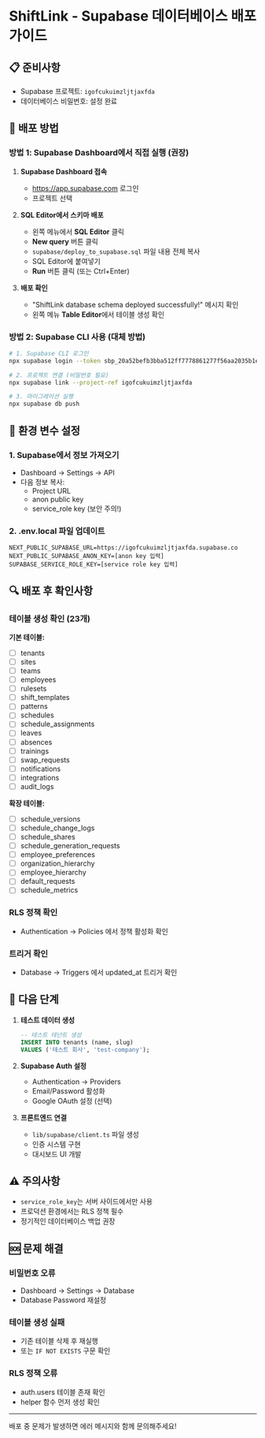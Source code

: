 # ShiftLink - Supabase 데이터베이스 배포 가이드

## 📋 준비사항
- Supabase 프로젝트: `igofcukuimzljtjaxfda`
- 데이터베이스 비밀번호: 설정 완료

## 🚀 배포 방법

### 방법 1: Supabase Dashboard에서 직접 실행 (권장)

1. **Supabase Dashboard 접속**
   - https://app.supabase.com 로그인
   - 프로젝트 선택

2. **SQL Editor에서 스키마 배포**
   - 왼쪽 메뉴에서 **SQL Editor** 클릭
   - **New query** 버튼 클릭
   - `supabase/deploy_to_supabase.sql` 파일 내용 전체 복사
   - SQL Editor에 붙여넣기
   - **Run** 버튼 클릭 (또는 Ctrl+Enter)

3. **배포 확인**
   - "ShiftLink database schema deployed successfully!" 메시지 확인
   - 왼쪽 메뉴 **Table Editor**에서 테이블 생성 확인

### 방법 2: Supabase CLI 사용 (대체 방법)

```bash
# 1. Supabase CLI 로그인
npx supabase login --token sbp_20a52befb3bba512ff7778861277f56aa2035b1e

# 2. 프로젝트 연결 (비밀번호 필요)
npx supabase link --project-ref igofcukuimzljtjaxfda

# 3. 마이그레이션 실행
npx supabase db push
```

## 📝 환경 변수 설정

### 1. Supabase에서 정보 가져오기
- Dashboard → Settings → API
- 다음 정보 복사:
  - Project URL
  - anon public key
  - service_role key (보안 주의!)

### 2. .env.local 파일 업데이트
```env
NEXT_PUBLIC_SUPABASE_URL=https://igofcukuimzljtjaxfda.supabase.co
NEXT_PUBLIC_SUPABASE_ANON_KEY=[anon key 입력]
SUPABASE_SERVICE_ROLE_KEY=[service role key 입력]
```

## 🔍 배포 후 확인사항

### 테이블 생성 확인 (23개)
**기본 테이블:**
- [ ] tenants
- [ ] sites
- [ ] teams
- [ ] employees
- [ ] rulesets
- [ ] shift_templates
- [ ] patterns
- [ ] schedules
- [ ] schedule_assignments
- [ ] leaves
- [ ] absences
- [ ] trainings
- [ ] swap_requests
- [ ] notifications
- [ ] integrations
- [ ] audit_logs

**확장 테이블:**
- [ ] schedule_versions
- [ ] schedule_change_logs
- [ ] schedule_shares
- [ ] schedule_generation_requests
- [ ] employee_preferences
- [ ] organization_hierarchy
- [ ] employee_hierarchy
- [ ] default_requests
- [ ] schedule_metrics

### RLS 정책 확인
- Authentication → Policies 에서 정책 활성화 확인

### 트리거 확인
- Database → Triggers 에서 updated_at 트리거 확인

## 🎯 다음 단계

1. **테스트 데이터 생성**
   ```sql
   -- 테스트 테넌트 생성
   INSERT INTO tenants (name, slug) 
   VALUES ('테스트 회사', 'test-company');
   ```

2. **Supabase Auth 설정**
   - Authentication → Providers
   - Email/Password 활성화
   - Google OAuth 설정 (선택)

3. **프론트엔드 연결**
   - `lib/supabase/client.ts` 파일 생성
   - 인증 시스템 구현
   - 대시보드 UI 개발

## ⚠️ 주의사항

- `service_role_key`는 서버 사이드에서만 사용
- 프로덕션 환경에서는 RLS 정책 필수
- 정기적인 데이터베이스 백업 권장

## 🆘 문제 해결

### 비밀번호 오류
- Dashboard → Settings → Database
- Database Password 재설정

### 테이블 생성 실패
- 기존 테이블 삭제 후 재실행
- 또는 `IF NOT EXISTS` 구문 확인

### RLS 정책 오류
- auth.users 테이블 존재 확인
- helper 함수 먼저 생성 확인

---

배포 중 문제가 발생하면 에러 메시지와 함께 문의해주세요!
